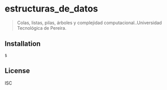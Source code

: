 # estructuras_de_datos

> Colas, listas, pilas, árboles y complejidad computacional..Universidad Tecnológica de Pereira.

## Installation

```
$
```
## License

ISC
